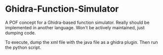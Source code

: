 # Ghidra-Function-Simulator
A POF concept for a Ghidra-based function simulator. Really should be implemented in another language. Won't be actively maintained, just dumping code.

To execute, dump the xml file with the java file as a ghidra plugin. Then run the python script.

